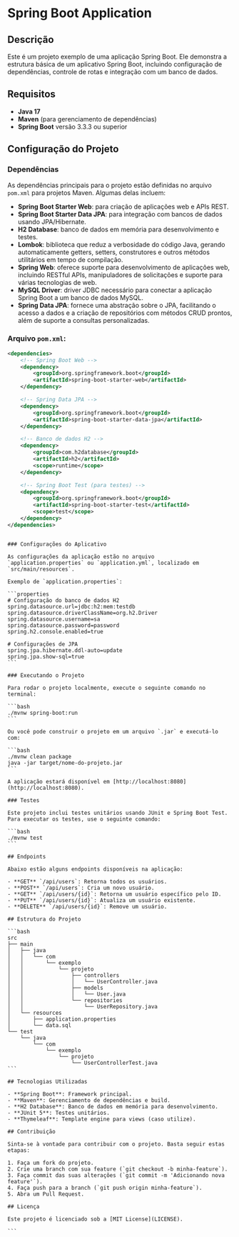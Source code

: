 # Spring Boot Application

## Descrição

Este é um projeto exemplo de uma aplicação Spring Boot. Ele demonstra a estrutura básica de um aplicativo Spring Boot, incluindo configuração de dependências, controle de rotas e integração com um banco de dados.

## Requisitos

- **Java 17**
- **Maven** (para gerenciamento de dependências)
- **Spring Boot** versão 3.3.3 ou superior

## Configuração do Projeto

### Dependências

As dependências principais para o projeto estão definidas no arquivo `pom.xml` para projetos Maven. Algumas delas incluem:

- **Spring Boot Starter Web**: para criação de aplicações web e APIs REST.
- **Spring Boot Starter Data JPA**: para integração com bancos de dados usando JPA/Hibernate.
- **H2 Database**: banco de dados em memória para desenvolvimento e testes.
- **Lombok**: biblioteca que reduz a verbosidade do código Java, gerando automaticamente getters, setters, construtores e outros métodos utilitários em tempo de compilação.
- **Spring Web**: oferece suporte para desenvolvimento de aplicações web, incluindo RESTful APIs, manipuladores de solicitações e suporte para várias tecnologias de web.
- **MySQL Driver**: driver JDBC necessário para conectar a aplicação Spring Boot a um banco de dados MySQL.
- **Spring Data JPA**: fornece uma abstração sobre o JPA, facilitando o acesso a dados e a criação de repositórios com métodos CRUD prontos, além de suporte a consultas personalizadas.

### Arquivo `pom.xml`:

```xml
<dependencies>
    <!-- Spring Boot Web -->
    <dependency>
        <groupId>org.springframework.boot</groupId>
        <artifactId>spring-boot-starter-web</artifactId>
    </dependency>

    <!-- Spring Data JPA -->
    <dependency>
        <groupId>org.springframework.boot</groupId>
        <artifactId>spring-boot-starter-data-jpa</artifactId>
    </dependency>

    <!-- Banco de dados H2 -->
    <dependency>
        <groupId>com.h2database</groupId>
        <artifactId>h2</artifactId>
        <scope>runtime</scope>
    </dependency>

    <!-- Spring Boot Test (para testes) -->
    <dependency>
        <groupId>org.springframework.boot</groupId>
        <artifactId>spring-boot-starter-test</artifactId>
        <scope>test</scope>
    </dependency>
</dependencies>
```

````

### Configurações do Aplicativo

As configurações da aplicação estão no arquivo `application.properties` ou `application.yml`, localizado em `src/main/resources`.

Exemplo de `application.properties`:

```properties
# Configuração do banco de dados H2
spring.datasource.url=jdbc:h2:mem:testdb
spring.datasource.driverClassName=org.h2.Driver
spring.datasource.username=sa
spring.datasource.password=password
spring.h2.console.enabled=true

# Configurações de JPA
spring.jpa.hibernate.ddl-auto=update
spring.jpa.show-sql=true
```

### Executando o Projeto

Para rodar o projeto localmente, execute o seguinte comando no terminal:

```bash
./mvnw spring-boot:run
```

Ou você pode construir o projeto em um arquivo `.jar` e executá-lo com:

```bash
./mvnw clean package
java -jar target/nome-do-projeto.jar
```

A aplicação estará disponível em [http://localhost:8080](http://localhost:8080).

### Testes

Este projeto inclui testes unitários usando JUnit e Spring Boot Test. Para executar os testes, use o seguinte comando:

```bash
./mvnw test
```

## Endpoints

Abaixo estão alguns endpoints disponíveis na aplicação:

- **GET** `/api/users`: Retorna todos os usuários.
- **POST** `/api/users`: Cria um novo usuário.
- **GET** `/api/users/{id}`: Retorna um usuário específico pelo ID.
- **PUT** `/api/users/{id}`: Atualiza um usuário existente.
- **DELETE** `/api/users/{id}`: Remove um usuário.

## Estrutura do Projeto

```bash
src
├── main
│   ├── java
│   │   └── com
│   │       └── exemplo
│   │           └── projeto
│   │               ├── controllers
│   │               │   └── UserController.java
│   │               ├── models
│   │               │   └── User.java
│   │               └── repositories
│   │                   └── UserRepository.java
│   └── resources
│       ├── application.properties
│       └── data.sql
└── test
    └── java
        └── com
            └── exemplo
                └── projeto
                    └── UserControllerTest.java
```

## Tecnologias Utilizadas

- **Spring Boot**: Framework principal.
- **Maven**: Gerenciamento de dependências e build.
- **H2 Database**: Banco de dados em memória para desenvolvimento.
- **JUnit 5**: Testes unitários.
- **Thymeleaf**: Template engine para views (caso utilize).

## Contribuição

Sinta-se à vontade para contribuir com o projeto. Basta seguir estas etapas:

1. Faça um fork do projeto.
2. Crie uma branch com sua feature (`git checkout -b minha-feature`).
3. Faça commit das suas alterações (`git commit -m 'Adicionando nova feature'`).
4. Faça push para a branch (`git push origin minha-feature`).
5. Abra um Pull Request.

## Licença

Este projeto é licenciado sob a [MIT License](LICENSE).

```

````
